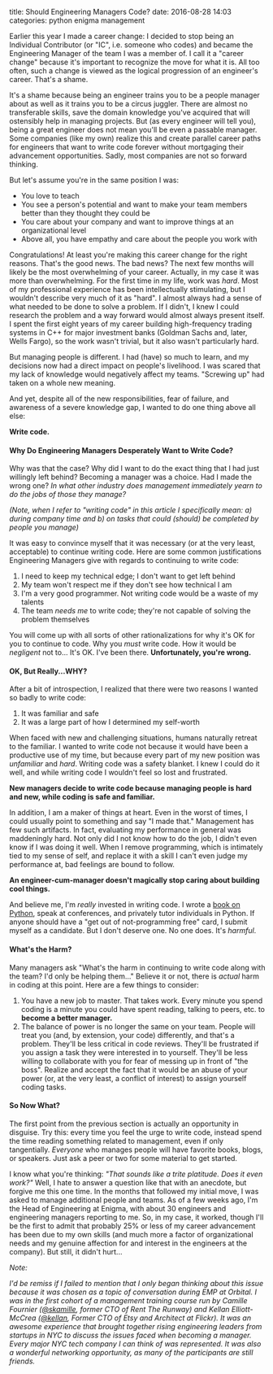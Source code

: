 title: Should Engineering Managers Code?
date: 2016-08-28 14:03
categories: python enigma management

Earlier this year I made a career change: I decided to stop being an Individual Contributor (or "IC", i.e. someone who codes) and became the Engineering Manager of the team I was a member of. I call it a "career change" because it's important to recognize the move for what it is. All too often, such a change is viewed as the logical progression of an engineer's career. That's a shame.

It's a shame because being an engineer trains you to be a people manager about as well as it trains you to be a circus juggler. There are almost no transferable skills, save the domain knowledge you've acquired that will ostensibly help in managing projects. But (as every engineer will tell you), being a great engineer does not mean you'll be even a passable manager. Some companies (like my own) realize this and create parallel career paths for engineers that want to write code forever without mortgaging their advancement opportunities. Sadly, most companies are not so forward thinking.
<!--more-->
But let's assume you're in the same position I was:

* You love to teach
* You see a person's potential and want to make your team members better than they thought they could be
* You care about your company and want to improve things at an organizational level
* Above all, you have empathy and care about the people you work with

Congratulations! At least you're making this career change for the right reasons. That's the good news. The bad news? The next few months will likely be the most overwhelming of your career. Actually, in my case it was more than overwhelming. For the first time in my life, work was *hard*. Most of my professional experience has been intellectually stimulating, but I wouldn't describe very much of it as "hard". I almost always had a sense of what needed to be done to solve a problem. If I didn't, I knew I could research the problem and a way forward would almost always present itself. I spent the first eight years of my career building high-frequency trading systems in C++ for major investment banks (Goldman Sachs and, later, Wells Fargo), so the work wasn't trivial, but it also wasn't particularly hard.

But managing people is different. I had (have) so much to learn, and my decisions now had a direct impact on people's livelihood. I was scared that my lack of knowledge would negatively affect my teams. "Screwing up" had taken on a whole new meaning.

And yet, despite all of the new responsibilities, fear of failure, and awareness of a severe knowledge gap, I wanted to do one thing above all else:

**Write code.**

#### Why Do Engineering Managers Desperately Want to Write Code?

Why was that the case? Why did I want to do the exact thing that I had just willingly left behind? Becoming a manager was a choice. Had I made the wrong one? *In what other industry does management immediately yearn to do the jobs of those they manage?*

*(Note, when I refer to "writing code" in this article I specifically mean: a) during company time and b) on tasks that could (should) be completed by people you manage)*

It was easy to convince myself that it was necessary (or at the very least, acceptable) to continue writing code. Here are some common
justifications Engineering Managers give with regards to continuing to write code:

1. I need to keep my technical edge; I don't want to get left behind
1. My team won't respect me if they don't see how technical I am
1. I'm a very good programmer. Not writing code would be a waste of my talents
1. The team *needs me* to write code; they're not capable of solving the problem themselves

You will come up with all sorts of other rationalizations for why it's OK for you to continue to code. Why you *must* write code. How it would be *negligent* not to... It's OK. I've been there. **Unfortunately, you're wrong.**

#### OK, But Really...WHY?

After a bit of introspection, I realized that there were two reasons I wanted so badly to write code:

1. It was familiar and safe
1. It was a large part of how I determined my self-worth

When faced with new and challenging situations, humans naturally retreat to the familiar. I wanted to write code not because it would have
been a productive use of my time, but because every part of my new position was *unfamiliar* and *hard*. Writing code
was a safety blanket. I knew I could do it well, and while writing code I wouldn't feel so lost and frustrated.

**New managers decide to write code because managing people is hard and new, while coding is safe and familiar.**

In addition, I am a maker of things at heart. Even in the worst of times, I could usually point to something and say "I
made that." Management has few such artifacts. In fact, evaluating my performance in general was maddeningly hard. Not
only did I not know how to do the job, I didn't even know if I was doing it well. When I remove programming, which is
intimately tied to my sense of self, and replace it with a skill I can't even judge my performance at, bad feelings are bound
to follow.

**An engineer-cum-manager doesn't magically stop caring about building cool things.**

And believe me, I'm *really* invested in writing code. I wrote a [book on Python](https://jeffknupp.com/writing-idiomatic-python-ebook/), speak at conferences, and privately tutor individuals in Python. If anyone should have a "get out of not-programming free" card, I submit myself as a candidate. But I don't deserve one. No one does. It's *harmful*.

#### What's the Harm?

Many managers ask "What's the harm in continuing to write code along with the team? I'd only be helping them..." Believe
it or not, there is *actual* harm in coding at this point. Here are a few things to consider:

1. You have a new job to master. That takes work. Every minute you spend coding is a minute you could have spent
   reading, talking to peers, etc. to **become a better manager.**
1. The balance of power is no longer the same on your team. People will treat you (and, by extension, your code)
   differently, and that's a problem. They'll be less critical in code reviews. They'll be frustrated if you assign a
   task they were interested in to yourself. They'll be less willing to collaborate with you for fear of messing up in
   front of "the boss". Realize and accept the fact that it would be an abuse of your power (or, at the very least, a
   conflict of interest) to assign yourself coding tasks.

#### So Now What?

The first point from the previous section is actually an opportunity in disguise. Try this: every time you feel the urge to write code, instead spend the time reading something related to management, even if only tangentially. *Everyone* who manages people will have favorite books, blogs, or speakers. Just ask a peer or two for some material to get started.

I know what you're thinking: *"That sounds like a trite platitude. Does it even work?"* Well, I hate to answer a
question like that with an anecdote, but forgive me this one time. In the months that followed my initial move, I was asked to manage additional
people and teams. As of a few weeks ago, I'm the Head of Engineering at Enigma, with about 30 engineers and engineering managers reporting to me. So, in my case, it worked, though I'll be the first to admit that probably 25% or less of my career advancement has been due to my own skills (and much more a factor of organizational needs and my genuine affection for and interest in the engineers at the company). But still, it didn't hurt...

*Note:*

*I'd be remiss if I failed to mention that I only began thinking about this issue because it was chosen as a topic of conversation during *EMP* at Orbital. I was in the first cohort of a management training course run by Camille Fournier ([@skamille](https://twitter.com/skamille), former CTO of Rent The Runway) and Kellan Elliott-McCrea ([@kellan](https://twitter.com/kellan), Former CTO of Etsy and Architect at Flickr). It was an awesome experience that brought together rising engineering leaders from startups in NYC to discuss the issues faced when becoming a manager. Every major NYC tech company I can think of was represented. It was also a wonderful networking opportunity, as many of the participants are still friends.*
